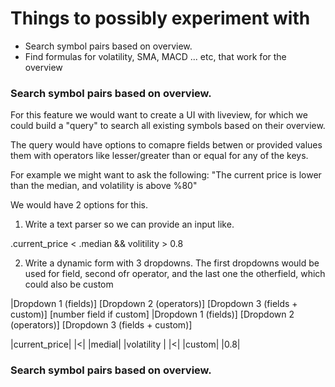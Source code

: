 # Things to possibly experiment with


  * Search symbol pairs based on overview.
  * Find formulas for volatility, SMA, MACD ... etc, that work for the overview
  
  
  
### Search symbol pairs based on overview.

For this feature we would want to create a UI with liveview, for which we could build a "query" to search all existing symbols based on their overview.

The query would have options to comapre fields betwen or provided values them with operators like lesser/greater than or equal for any of the keys. 

For example we might want to ask the following: "The current price is lower than the median, and volatility is above %80"

We would have 2 options for this. 

1. Write a text parser so we can provide an input like. 

.current_price < .median && volitility > 0.8



2. Write a dynamic form with 3 dropdowns. The first dropdowns would be used for field, second ofr operator, and the last one the otherfield, which could also be custom



|Dropdown 1 (fields)] [Dropdown 2 (operators)] [Dropdown 3 (fields + custom)] [number field if custom]
|Dropdown 1 (fields)] [Dropdown 2 (operators)] [Dropdown 3 (fields + custom)] 


|current_price| |<| |medial|
|volatility   | |<| |custom| |0.8|





### Search symbol pairs based on overview.
